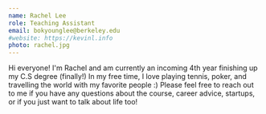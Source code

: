 ```yaml
---
name: Rachel Lee
role: Teaching Assistant
email: bokyounglee@berkeley.edu
#website: https://kevinl.info
photo: rachel.jpg
---
```

Hi everyone! I'm Rachel and am currently an incoming 4th year finishing up my C.S degree (finally!) In my free time, I love playing tennis, poker, and travelling the world with my favorite people :) Please feel free to reach out to me if you have any questions about the course, career advice, startups, or if you just want to talk about life too! 